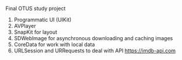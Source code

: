Final OTUS study project

1. Programmatic UI (UIKit)
2. AVPlayer
3. SnapKit for layout
4. SDWebImage for asynchronous downloading and caching images
5. CoreData for work with local data
6. URLSession and URRequests to deal with API https://imdb-api.com
